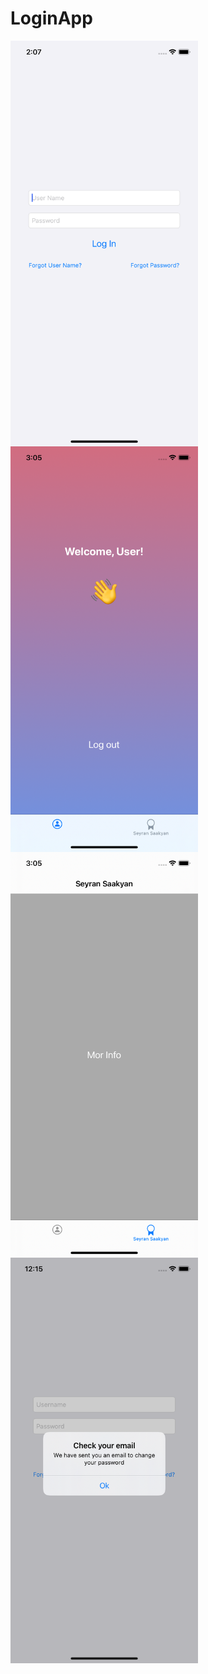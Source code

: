 # LoginApp
<a href="url"><img src="https://github.com/seyransaakyan/LoginApp/blob/main/Login%20App.png" align="left" height="649" width="300" ></a>
<a href="url"><img src="https://github.com/seyransaakyan/LoginApp/blob/main/Login%20App2.png" align="left" height="649" width="300" ></a>
<a href="url"><img src="https://github.com/seyransaakyan/LoginApp/blob/main/Login%20App3.png" align="left" height="649" width="300" ></a>
<a href="url"><img src="https://github.com/seyransaakyan/LoginApp/blob/main/Login%20App4.png" align="left" height="649" width="300" ></a>
